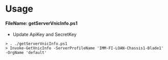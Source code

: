 # Usage

#### FileName: getServerVnicInfo.ps1
- Update ApiKey and SecretKey

```
> . ./getServerVnicInfo.ps1
> Invoke-GetVnicInfo -ServerProfileName 'IMM-FI-LOAN-Chassis1-Blade1' -OrgName 'default'
```
